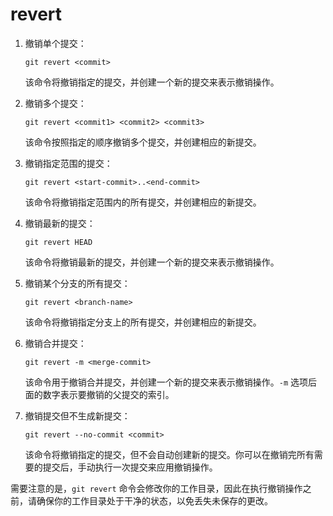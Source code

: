 # revert

1. 撤销单个提交：
   ```
   git revert <commit>
   ```
   该命令将撤销指定的提交，并创建一个新的提交来表示撤销操作。

2. 撤销多个提交：
   ```
   git revert <commit1> <commit2> <commit3>
   ```
   该命令按照指定的顺序撤销多个提交，并创建相应的新提交。

3. 撤销指定范围的提交：
   ```
   git revert <start-commit>..<end-commit>
   ```
   该命令将撤销指定范围内的所有提交，并创建相应的新提交。

4. 撤销最新的提交：
   ```
   git revert HEAD
   ```
   该命令将撤销最新的提交，并创建一个新的提交来表示撤销操作。

5. 撤销某个分支的所有提交：
   ```
   git revert <branch-name>
   ```
   该命令将撤销指定分支上的所有提交，并创建相应的新提交。

6. 撤销合并提交：
   ```
   git revert -m <merge-commit>
   ```
   该命令用于撤销合并提交，并创建一个新的提交来表示撤销操作。`-m` 选项后面的数字表示要撤销的父提交的索引。

7. 撤销提交但不生成新提交：
   ```
   git revert --no-commit <commit>
   ```
    该命令将撤销指定的提交，但不会自动创建新的提交。你可以在撤销完所有需要的提交后，手动执行一次提交来应用撤销操作。

需要注意的是，`git revert` 命令会修改你的工作目录，因此在执行撤销操作之前，请确保你的工作目录处于干净的状态，以免丢失未保存的更改。

